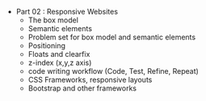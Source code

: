 - Part 02 : Responsive Websites
	- The box model
	- Semantic elements
	- Problem set for box model and semantic elements
	- Positioning
	- Floats and clearfix
	- z-index (x,y,z axis)
	- code writing workflow (Code, Test, Refine, Repeat)
	- CSS Frameworks, responsive layouts
	- Bootstrap and other frameworks